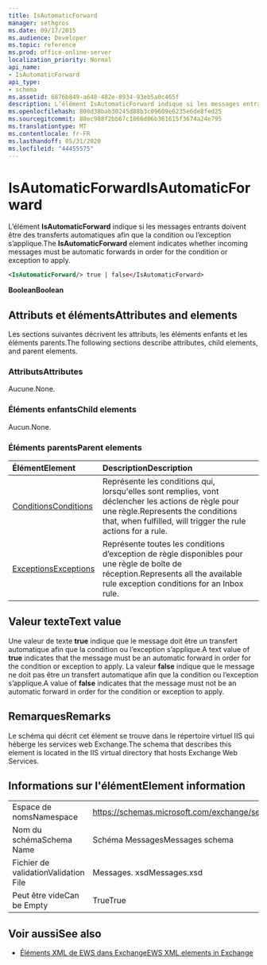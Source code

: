 ```yaml
---
title: IsAutomaticForward
manager: sethgros
ms.date: 09/17/2015
ms.audience: Developer
ms.topic: reference
ms.prod: office-online-server
localization_priority: Normal
api_name:
- IsAutomaticForward
api_type:
- schema
ms.assetid: 6876b849-a648-482e-8934-93eb5a0c465f
description: L’élément IsAutomaticForward indique si les messages entrants doivent être des transferts automatiques afin que la condition ou l’exception s’applique.
ms.openlocfilehash: 800d38bab30245d88b3c09609e6235e6de8fed25
ms.sourcegitcommit: 88ec988f2bb67c1866d06b361615f3674a24e795
ms.translationtype: MT
ms.contentlocale: fr-FR
ms.lasthandoff: 05/31/2020
ms.locfileid: "44455575"
---
```

# <a name="isautomaticforward"></a><span data-ttu-id="12e33-103">IsAutomaticForward</span><span class="sxs-lookup"><span data-stu-id="12e33-103">IsAutomaticForward</span></span>

<span data-ttu-id="12e33-104">L’élément **IsAutomaticForward** indique si les messages entrants doivent être des transferts automatiques afin que la condition ou l’exception s’applique.</span><span class="sxs-lookup"><span data-stu-id="12e33-104">The **IsAutomaticForward** element indicates whether incoming messages must be automatic forwards in order for the condition or exception to apply.</span></span> 
  
```XML
<IsAutomaticForward/> true | false</IsAutomaticForward>
```

 <span data-ttu-id="12e33-105">**Boolean**</span><span class="sxs-lookup"><span data-stu-id="12e33-105">**Boolean**</span></span>
## <a name="attributes-and-elements"></a><span data-ttu-id="12e33-106">Attributs et éléments</span><span class="sxs-lookup"><span data-stu-id="12e33-106">Attributes and elements</span></span>

<span data-ttu-id="12e33-107">Les sections suivantes décrivent les attributs, les éléments enfants et les éléments parents.</span><span class="sxs-lookup"><span data-stu-id="12e33-107">The following sections describe attributes, child elements, and parent elements.</span></span>
  
### <a name="attributes"></a><span data-ttu-id="12e33-108">Attributs</span><span class="sxs-lookup"><span data-stu-id="12e33-108">Attributes</span></span>

<span data-ttu-id="12e33-109">Aucune.</span><span class="sxs-lookup"><span data-stu-id="12e33-109">None.</span></span>
  
### <a name="child-elements"></a><span data-ttu-id="12e33-110">Éléments enfants</span><span class="sxs-lookup"><span data-stu-id="12e33-110">Child elements</span></span>

<span data-ttu-id="12e33-111">Aucun.</span><span class="sxs-lookup"><span data-stu-id="12e33-111">None.</span></span>
  
### <a name="parent-elements"></a><span data-ttu-id="12e33-112">Éléments parents</span><span class="sxs-lookup"><span data-stu-id="12e33-112">Parent elements</span></span>

|<span data-ttu-id="12e33-113">**Élément**</span><span class="sxs-lookup"><span data-stu-id="12e33-113">**Element**</span></span>|<span data-ttu-id="12e33-114">**Description**</span><span class="sxs-lookup"><span data-stu-id="12e33-114">**Description**</span></span>|
|:-----|:-----|
|[<span data-ttu-id="12e33-115">Conditions</span><span class="sxs-lookup"><span data-stu-id="12e33-115">Conditions</span></span>](conditions.md) <br/> |<span data-ttu-id="12e33-116">Représente les conditions qui, lorsqu'elles sont remplies, vont déclencher les actions de règle pour une règle.</span><span class="sxs-lookup"><span data-stu-id="12e33-116">Represents the conditions that, when fulfilled, will trigger the rule actions for a rule.</span></span>  <br/> |
|[<span data-ttu-id="12e33-117">Exceptions</span><span class="sxs-lookup"><span data-stu-id="12e33-117">Exceptions</span></span>](exceptions.md) <br/> |<span data-ttu-id="12e33-118">Représente toutes les conditions d’exception de règle disponibles pour une règle de boîte de réception.</span><span class="sxs-lookup"><span data-stu-id="12e33-118">Represents all the available rule exception conditions for an Inbox rule.</span></span>  <br/> |
   
## <a name="text-value"></a><span data-ttu-id="12e33-119">Valeur texte</span><span class="sxs-lookup"><span data-stu-id="12e33-119">Text value</span></span>

<span data-ttu-id="12e33-120">Une valeur de texte **true** indique que le message doit être un transfert automatique afin que la condition ou l’exception s’applique.</span><span class="sxs-lookup"><span data-stu-id="12e33-120">A text value of **true** indicates that the message must be an automatic forward in order for the condition or exception to apply.</span></span> <span data-ttu-id="12e33-121">La valeur **false** indique que le message ne doit pas être un transfert automatique afin que la condition ou l’exception s’applique.</span><span class="sxs-lookup"><span data-stu-id="12e33-121">A value of **false** indicates that the message must not be an automatic forward in order for the condition or exception to apply.</span></span> 
  
## <a name="remarks"></a><span data-ttu-id="12e33-122">Remarques</span><span class="sxs-lookup"><span data-stu-id="12e33-122">Remarks</span></span>

<span data-ttu-id="12e33-123">Le schéma qui décrit cet élément se trouve dans le répertoire virtuel IIS qui héberge les services web Exchange.</span><span class="sxs-lookup"><span data-stu-id="12e33-123">The schema that describes this element is located in the IIS virtual directory that hosts Exchange Web Services.</span></span>
  
## <a name="element-information"></a><span data-ttu-id="12e33-124">Informations sur l'élément</span><span class="sxs-lookup"><span data-stu-id="12e33-124">Element information</span></span>

|||
|:-----|:-----|
|<span data-ttu-id="12e33-125">Espace de noms</span><span class="sxs-lookup"><span data-stu-id="12e33-125">Namespace</span></span>  <br/> |https://schemas.microsoft.com/exchange/services/2006/messages  <br/> |
|<span data-ttu-id="12e33-126">Nom du schéma</span><span class="sxs-lookup"><span data-stu-id="12e33-126">Schema Name</span></span>  <br/> |<span data-ttu-id="12e33-127">Schéma Messages</span><span class="sxs-lookup"><span data-stu-id="12e33-127">Messages schema</span></span>  <br/> |
|<span data-ttu-id="12e33-128">Fichier de validation</span><span class="sxs-lookup"><span data-stu-id="12e33-128">Validation File</span></span>  <br/> |<span data-ttu-id="12e33-129">Messages. xsd</span><span class="sxs-lookup"><span data-stu-id="12e33-129">Messages.xsd</span></span>  <br/> |
|<span data-ttu-id="12e33-130">Peut être vide</span><span class="sxs-lookup"><span data-stu-id="12e33-130">Can be Empty</span></span>  <br/> |<span data-ttu-id="12e33-131">True</span><span class="sxs-lookup"><span data-stu-id="12e33-131">True</span></span>  <br/> |
   
## <a name="see-also"></a><span data-ttu-id="12e33-132">Voir aussi</span><span class="sxs-lookup"><span data-stu-id="12e33-132">See also</span></span>



- [<span data-ttu-id="12e33-133">Éléments XML de EWS dans Exchange</span><span class="sxs-lookup"><span data-stu-id="12e33-133">EWS XML elements in Exchange</span></span>](ews-xml-elements-in-exchange.md)

